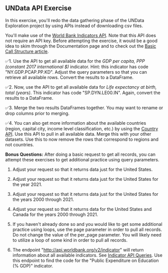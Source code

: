 ## UNData API Exercise

In this exercise, you'll redo the data gathering phase of the UNData Exploration project by using APIs instead of downloading csv files.

You'll make use of the [World Bank Indicators API](https://datahelpdesk.worldbank.org/knowledgebase/articles/889392-about-the-indicators-api-documentation). Note that this API does not require an API key. Before attempting the exercise, it would be a good idea to skim through the Documentation page and to check out the [Basic Call Structure article](https://datahelpdesk.worldbank.org/knowledgebase/articles/898581).

✅1. Use the API to get all available data for the _GDP per capita, PPP (constant 2017 international $)_ indicator. Hint: this indicator has code "NY.GDP.PCAP.PP.KD". Adjust the query parameters so that you can retrieve all available rows. Convert the results to a DataFrame.

✅2. Now, use the API to get all available data for _Life expectancy at birth, total (years)_. This indicator has code "SP.DYN.LE00.IN". Again, convert the results to a DataFrame.

✅3. Merge the two results DataFrames together. You may want to rename or drop columns prior to merging.

✅4. You can also get more information about the available countries (region, capital city, income level classification, etc.) by using the [Country API](https://datahelpdesk.worldbank.org/knowledgebase/articles/898590-country-api-queries). Use this API to pull in all available data. Merge this with your other datasets. Use this to now remove the rows that correspond to regions and not countries.

**Bonus Questions:** After doing a basic request to get all records, you can attempt these exercises to get additional practice using query parameters.

1. Adjust your request so that it returns data just for the United States.

2. Adjust your request so that it returns data just for the United States for the year 2021.

3. Adjust your request so that it returns data just for the United States for the years 2000 through 2021.

4. Adjust your request so that it returns data for the United States and Canada for the years 2000 through 2021.

5. If you haven't already done so and you would like to get some additional practice using loops, use the page parameter in order to pull all records. Do not change the value of the per_page parameter. You will likely need to utilize a loop of some kind in order to pull all records.

6. The endpoint "http://api.worldbank.org/v2/indicator" will return information about all available indicators. See [Indicator API Queries](https://datahelpdesk.worldbank.org/knowledgebase/articles/898599-indicator-api-queries). Use this endpoint to find the code for the "Public Expenditure on Education (% GDP)" indicator.
